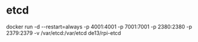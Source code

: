 # etcd

docker run -d --restart=always -p 4001:4001 -p 7001:7001 -p 2380:2380 -p 2379:2379 -v /var/etcd:/var/etcd de13/rpi-etcd
